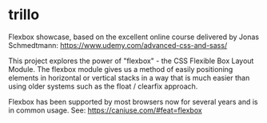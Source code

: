 # trillo

Flexbox showcase, based on the excellent online course delivered by Jonas Schmedtmann: https://www.udemy.com/advanced-css-and-sass/

This project explores the power of "flexbox" - the CSS Flexible Box Layout Module. The flexbox module gives us a method of easily positioning elements in horizontal or vertical stacks in a way that is much easier than using older systems such as the float / clearfix approach.

Flexbox has been supported by most browsers now for several years and is in common usage. See: https://caniuse.com/#feat=flexbox

